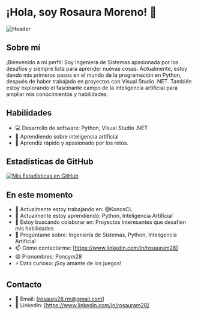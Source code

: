 <!--
### Hi there 👋
**RosauraMoreno/RosauraMoreno** is a ✨ _special_ ✨ repository because its `README.md` (this file) appears on your GitHub profile.

Here are some ideas to get you started:

- 🔭 I’m currently working on ...
- 🌱 I’m currently learning ...
- 👯 I’m looking to collaborate on ...
- 🤔 I’m looking for help with ...
- 💬 Ask me about ...
- 📫 How to reach me: ...
- 😄 Pronouns: ...
- ⚡ Fun fact: ...

-->

# ¡Hola, soy Rosaura Moreno! 👋
![Header](./[imag/github-RM.png])

## Sobre mí
¡Bienvenido a mi perfil! Soy Ingeniera de Sistemas apasionada por los desafíos y siempre lista para aprender nuevas cosas. Actualmente, estoy dando mis primeros pasos en el mundo de la programación en Python, después de haber trabajado en proyectos con Visual Studio .NET. También estoy explorando el fascinante campo de la inteligencia artificial para ampliar mis conocimientos y habilidades.

## Habilidades
- 💻 Desarrollo de software: Python, Visual Studio .NET
- 🧠 Aprendiendo sobre inteligencia artificial
- 🚀 Aprendiz rápido y apasionado por los retos.

## Estadísticas de GitHub
[![Mis Estadísticas en GitHub](https://github-readme-stats.vercel.app/api?username=RosauraMoreno&show_icons=true&count_private=true)](https://github.com/RosauraMoreno)

## En este momento
- 🔭 Actualmente estoy trabajando en: @KonosCL
- 🌱 Actualmente estoy aprendiendo: Python, Inteligencia Artificial
- 👯 Estoy buscando colaborar en: Proyectos interesantes que desafíen mis habilidades
- 💬 Pregúntame sobre: Ingeniería de Sistemas, Python, Inteligencia Artificial
- 📫 Cómo contactarme: [https://www.linkedin.com/in/rosauram28]
- 😄 Pronombres: Poncym28
- ⚡ Dato curioso: ¡Soy amante de los juegos!

## Contacto
- 📧 Email: [rosaura28.rm@gmail.com]
- 🔗 LinkedIn: [https://www.linkedin.com/in/rosauram28]

